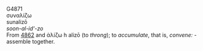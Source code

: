 G4871  
συναλίζω  
sunalizō  
*soon-al-id‘-zo*  
From [4862](g4862) and ἁλίζω h alizō (to *throng*); to *accumulate*,
that is, *convene:* - assemble together.  
